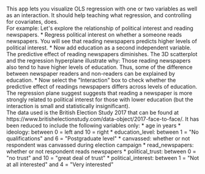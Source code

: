 <br>  
This app lets you visualize OLS regression with one or two variables as well as an interaction. It should help teaching what regression, and controlling for covariates, does.
<br>  
For example: Let's explore the relationship of political interest and reading newspapers.
* Regress political interest on whether a someone reads newspapers. You will see that reading newspapers predicts higher levels of political interest. 
* Now add education as a second independent variable. The predictive effect of reading newspapers diminishes. The 3D scatterplot and the regression hyperplane illustrate why: Those reading newspapers also tend to have higher levels of education. Thus, some of the difference between newspaper readers and non-readers can be explained by education. 
* Now select the "Interaction" box to check whether the predictive effect of readings newspapers differs across levels of education. The regression plane suggest suggests that reading a newspaper is more strongly related to political interest for those with lower education (but the interaction is small and statistically insignificant).
<br>  
The data used is the British Election Study 2017 that can be found at https://www.britishelectionstudy.com/data-object/2017-face-to-face/. It has been reduced to include the following variables only: 
* age in years
* ideology: between 0 = left and 10 = right
* education_level: between 1 = "No qualifications" and 6 = "Postgraduate level"
* canvassed: whether or not respondent was canvassed during election campaign
* read_newspapers: whether or not respondent reads newspapers
* political_trust: between 0 = "no trust" and 10 = "great deal of trust"
* political_interest: between 1 = "Not at all interested" and 4 = "Very interested"
